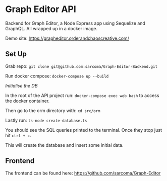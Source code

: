 # Graph Editor API 

Backend for Graph Editor, a Node Express app using Sequelize and GraphQL. All wrapped up in a docker image.

Demo site: https://grapheditor.orderandchaoscreative.com/

## Set Up

Grab repo: `git clone git@github.com:sarcoma/Graph-Editor-Backend.git`

Run docker compose: `docker-compose up --build`

*Initialise the DB* 

In the root of the API project run: `docker-compose exec web bash` to access the docker container.

Then go to the orm directory with: `cd src/orm`

Lastly run: `ts-node create-database.ts`

You should see the SQL queries printed to the terminal. Once they stop just hit `ctrl + c`.

This will create the database and insert some initial data.

## Frontend

The frontend can be found here: https://github.com/sarcoma/Graph-Editor
